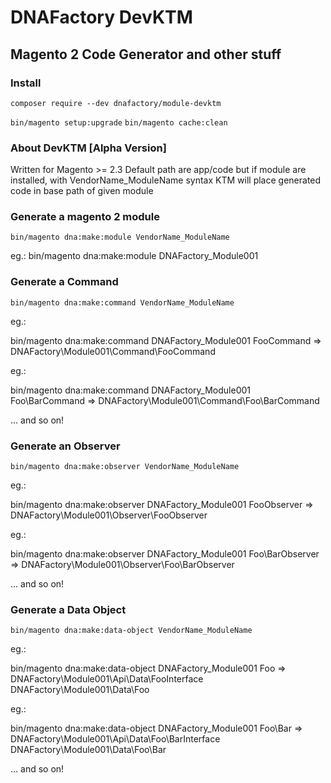 # DNAFactory DevKTM
## Magento 2 Code Generator and other stuff

### Install

`composer require --dev dnafactory/module-devktm`

`bin/magento setup:upgrade`
`bin/magento cache:clean`

### About DevKTM [Alpha Version]

Written for Magento >= 2.3
Default path are app/code but if module are installed, with VendorName_ModuleName syntax KTM will place generated code in base path of given module

### Generate a magento 2 module

`bin/magento dna:make:module VendorName_ModuleName`

eg.: bin/magento dna:make:module DNAFactory_Module001

### Generate a Command

`bin/magento dna:make:command VendorName_ModuleName`

eg.: 

bin/magento dna:make:command DNAFactory_Module001
FooCommand => DNAFactory\Module001\Command\FooCommand

eg.: 

bin/magento dna:make:command DNAFactory_Module001
Foo\BarCommand => DNAFactory\Module001\Command\Foo\BarCommand

... and so on!

### Generate an Observer

`bin/magento dna:make:observer VendorName_ModuleName`

eg.: 

bin/magento dna:make:observer DNAFactory_Module001
FooObserver => DNAFactory\Module001\Observer\FooObserver

eg.: 

bin/magento dna:make:observer DNAFactory_Module001
Foo\BarObserver => DNAFactory\Module001\Observer\Foo\BarObserver

... and so on!

### Generate a Data Object

`bin/magento dna:make:data-object VendorName_ModuleName`

eg.: 

bin/magento dna:make:data-object DNAFactory_Module001
Foo => DNAFactory\Module001\Api\Data\FooInterface
        DNAFactory\Module001\Data\Foo

eg.: 

bin/magento dna:make:data-object DNAFactory_Module001
Foo\Bar => DNAFactory\Module001\Api\Data\Foo\BarInterface
        DNAFactory\Module001\Data\Foo\Bar

... and so on!
